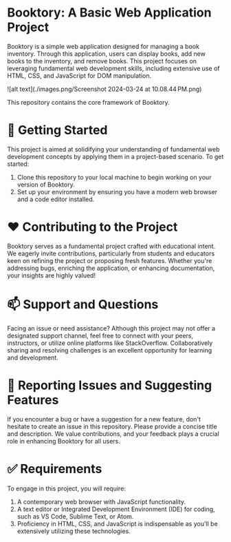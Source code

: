 # Booktory: A Basic Web Application Project
Booktory is a simple web application designed for managing a book inventory. Through this application, users can display books, add new books to the inventory, and remove books. This project focuses on leveraging fundamental web development skills, including extensive use of HTML, CSS, and JavaScript for DOM manipulation.

![alt text](./images.png/Screenshot 2024-03-24 at 10.08.44 PM.png)

This repository contains the core framework of Booktory.

# 🚀  Getting Started

This project is aimed at solidifying your understanding of fundamental web development concepts by applying them in a project-based scenario. To get started:

1. Clone this repository to your local machine to begin working on your version of Booktory.
2. Set up your environment by ensuring you have a modern web browser and a code editor installed.

# ❤️  Contributing to the Project

Booktory serves as a fundamental project crafted with educational intent. We eagerly invite contributions, particularly from students and educators keen on refining the project or proposing fresh features. Whether you're addressing bugs, enriching the application, or enhancing documentation, your insights are highly valued!

# 📫  Support and Questions

Facing an issue or need assistance? Although this project may not offer a designated support channel, feel free to connect with your peers, instructors, or utilize online platforms like StackOverflow. Collaboratively sharing and resolving challenges is an excellent opportunity for learning and development.

# 🤝  Reporting Issues and Suggesting Features

If you encounter a bug or have a suggestion for a new feature, don't hesitate to create an issue in this repository. Please provide a concise title and description. We value contributions, and your feedback plays a crucial role in enhancing Booktory for all users.

# ✅  Requirements

To engage in this project, you will require:

1. A contemporary web browser with JavaScript functionality.
2. A text editor or Integrated Development Environment (IDE) for coding, such as VS Code, Sublime Text, or Atom.
3. Proficiency in HTML, CSS, and JavaScript is indispensable as you'll be extensively utilizing these technologies.
